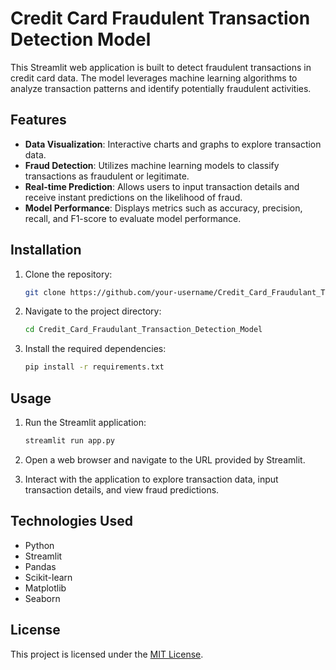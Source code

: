 # Credit Card Fraudulent Transaction Detection Model

This Streamlit web application is built to detect fraudulent transactions in credit card data. The model leverages machine learning algorithms to analyze transaction patterns and identify potentially fraudulent activities.

## Features

- **Data Visualization**: Interactive charts and graphs to explore transaction data.
- **Fraud Detection**: Utilizes machine learning models to classify transactions as fraudulent or legitimate.
- **Real-time Prediction**: Allows users to input transaction details and receive instant predictions on the likelihood of fraud.
- **Model Performance**: Displays metrics such as accuracy, precision, recall, and F1-score to evaluate model performance.

## Installation

1. Clone the repository:

   ```bash
   git clone https://github.com/your-username/Credit_Card_Fraudulant_Transaction_Detection_Model.git
   ```

2. Navigate to the project directory:

   ```bash
   cd Credit_Card_Fraudulant_Transaction_Detection_Model
   ```

3. Install the required dependencies:

   ```bash
   pip install -r requirements.txt
   ```

## Usage

1. Run the Streamlit application:

   ```bash
   streamlit run app.py
   ```

2. Open a web browser and navigate to the URL provided by Streamlit.

3. Interact with the application to explore transaction data, input transaction details, and view fraud predictions.

## Technologies Used

- Python
- Streamlit
- Pandas
- Scikit-learn
- Matplotlib
- Seaborn




## License

This project is licensed under the [MIT License](https://opensource.org/licenses/MIT).
